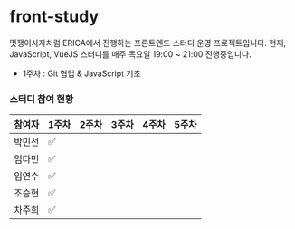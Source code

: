 # front-study

멋쟁이사자처럼 ERICA에서 진행하는 프론트엔드 스터디 운영 프로젝트입니다. 현재, JavaScript, VueJS 스터디를 매주 목요일 19:00 ~ 21:00 진행중입니다.

- 1주차 : Git 협업 & JavaScript 기초

### 스터디 참여 현황

|참여자|1주차|2주차|3주차|4주차|5주차|
|---|---|---|---|---|---|
|박민선|✅|||||
|임다민|✅|||||
|임연수|✅|||||
|조승현|✅|||||
|차주희|✅|||||
